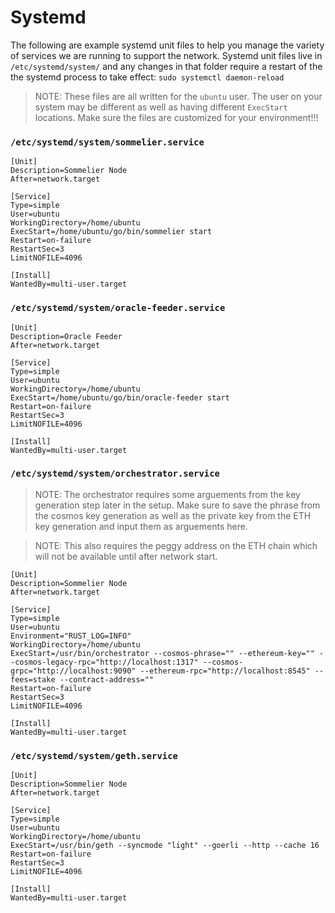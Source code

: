 # Systemd

The following are example systemd unit files to help you manage the variety of services we are running to support the network. Systemd unit files live in `/etc/systemd/system/` and any changes in that folder require a restart of the the systemd process to take effect: `sudo systemctl daemon-reload`

> NOTE: These files are all written for the `ubuntu` user. The user on your system may be different as well as having different `ExecStart` locations. Make sure the files are customized for your environment!!!

### `/etc/systemd/system/sommelier.service`

```
[Unit]
Description=Sommelier Node
After=network.target

[Service]
Type=simple
User=ubuntu
WorkingDirectory=/home/ubuntu
ExecStart=/home/ubuntu/go/bin/sommelier start
Restart=on-failure
RestartSec=3
LimitNOFILE=4096

[Install]
WantedBy=multi-user.target
```

### `/etc/systemd/system/oracle-feeder.service`

```
[Unit]
Description=Oracle Feeder
After=network.target

[Service]
Type=simple
User=ubuntu
WorkingDirectory=/home/ubuntu
ExecStart=/home/ubuntu/go/bin/oracle-feeder start
Restart=on-failure
RestartSec=3
LimitNOFILE=4096

[Install]
WantedBy=multi-user.target
```

### `/etc/systemd/system/orchestrator.service`

> NOTE: The orchestrator requires some arguements from the key generation step later in the setup. Make sure to save the phrase from the cosmos key generation as well as the private key from the ETH key generation and input them as arguements here. 

> NOTE: This also requires the peggy address on the ETH chain which will not be available until after network start.

```
[Unit]
Description=Sommelier Node
After=network.target

[Service]
Type=simple
User=ubuntu
Environment="RUST_LOG=INFO"
WorkingDirectory=/home/ubuntu
ExecStart=/usr/bin/orchestrator --cosmos-phrase="" --ethereum-key="" --cosmos-legacy-rpc="http://localhost:1317" --cosmos-grpc="http://localhost:9090" --ethereum-rpc="http://localhost:8545" --fees=stake --contract-address=""
Restart=on-failure
RestartSec=3
LimitNOFILE=4096

[Install]
WantedBy=multi-user.target
```

### `/etc/systemd/system/geth.service`

```
[Unit]
Description=Sommelier Node
After=network.target

[Service]
Type=simple
User=ubuntu
WorkingDirectory=/home/ubuntu
ExecStart=/usr/bin/geth --syncmode "light" --goerli --http --cache 16
Restart=on-failure
RestartSec=3
LimitNOFILE=4096

[Install]
WantedBy=multi-user.target
```

